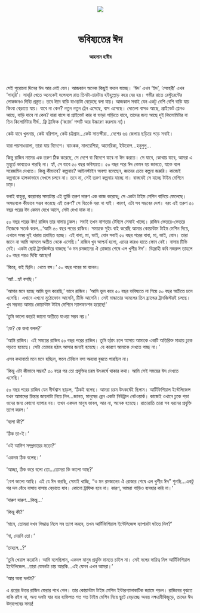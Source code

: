 <div align=center>
<img src=https://images.prothomalo.com/prothomalo-bangla%2F2023-04%2F651b758e-a3b0-4173-8405-28305e929168%2F8d38e532_436141_P_1_mr.jpg?rect=0%2C70%2C1858%2C975&w=1200&ar=40%3A21&auto=format%2Ccompress&ogImage=true&mode=crop&overlay=&overlay_position=bottom&overlay_width_pct=1 />
<br><br>
<h1>ভবিষ্যতের ঈদ</h1> 
<h4>আহসান হাবীব</h4>
<br><br>
</div>

সেই পুরোনো দিনের ঈদ আর নেই যেন। আজকাল অনেক কিছুই বদলে যাচ্ছে। ‘ঈদ’ এখন ‘ইদ’, ‘সেহেরী’ এখন ‘সাহ্‌রি’। সাহ্‌রি খেতে অনেকেই দলেবলে রাত তিনটা-চারটায় হইহুল্লোড় করে বের হয়। গভীর রাতে রেস্টুরেন্টের লোকজনও দিব্যি প্রস্তুত। তবে ঈদে বাড়ি যাওয়াটা বেড়েছে বলা যায়। আজকাল সবাই যেন একটু বেশি বেশি বাড়ি যায় কিংবা বেড়াতে যায়। যাবে না কেন? নতুন নতুন ট্রেন এসেছে, বাস এসেছে। দোতলা বাসও আছে, প্রাইভেট প্লেনও আছে, বাড়ি যাবে না কেন? যারা বাসে বা প্রাইভেট কার বা ভাড়া গাড়িতে যাবে, তাদের জন্য আছে দুই কিলোমিটার বা তিন কিলোমিটার দীর্ঘ...ফ্রি ট্রাফিক (‘জ্যাম’ শব্দটি আর উচ্চারণ করলাম না)।

কেউ যাবে খুলনায়, কেউ বরিশাল, কেউ চট্টগ্রাম...কেউ সাতক্ষীরা...দেশের ৬৪ জেলায় ছড়িয়ে পড়ে সবাই।

যারা পয়সাওয়ালা, তারা যায় বিদেশে। ব্যাংকক, মালয়েশিয়া, আমেরিকা, ইউরোপ...হনুলুলু...

কিন্তু রাজিব নামের এক তরুণ ঠিক করেছে, সে দেশে বা বিদেশে যাবে না ঈদ করতে। সে যাবে, কোথায় যাবে, আমরা এ মুহূর্তে ভাবতেও পারছি না। হ্যাঁ, সে যাবে ৫০ বছর ভবিষ্যতে। ৫০ বছর পরে ঈদ কেমন হয় জানতে, যাকে বলে সরেজমিন দেখতে। কিন্তু কীভাবে? কল্পনায়? আইনস্টাইন অবশ্য বলেছেন, জ্ঞানের চেয়ে কল্পনা জরুরি। কাজেই কল্পনাকে হালকাভাবে দেখলে চলবে না। তবে না, সেই তরুণ কল্পনায় যাচ্ছে না। বাস্তবেই সে যাচ্ছে টাইম মেশিনে চড়ে।

বলাই বাহুল্য, করোনার সময়টায় এই তুর্কি তরুণ দারুণ এক কাজ করেছে; সে একটা টাইম মেশিন বানিয়ে ফেলেছে। অসম্ভবকে কীভাবে সম্ভব করেছে এই তরুণ? সে বিতর্কে বরং না যাই। কারণ, এটা সব সম্ভবের দেশ। বরং এই তরুণ ৫০ বছর পরের ঈদ কেমন দেখে আসে, সেটা দেখা যাক না।

৫০ বছর পরের ঈদ! রাজিব তার বাসায় ঢুকল। সবাই তখন নাশতার টেবিলে সেমাই খাচ্ছে। রাজিব ভেতরে-ভেতরে নিজেকে সতর্ক করল...‘আমি ৫০ বছর পরের রাজিব। সময়কে সুইং বাই করেছি আমার কোয়ান্টাম টাইম মেশিন দিয়ে, এখানে সময় দুই ধারায় প্রবাহিত হচ্ছে। এই বাবা, মা, ভাই, বোন সবাই ৫০ বছর পরের বাবা, মা, ভাই, বোন। তারা জানে না আমি আসলে অতীত থেকে এসেছি।’ রাজিব খুব আশ্চর্য হলো, এদের কারও হাতে ফোন নেই। বাসায় টিভি নেই। একটা ছোট্ট ট্রানজিস্টরে বাজছে ‘ও মন রমজানের ঐ রোজার শেষে এল খুশীর ঈদ’। বিদ্রোহী কবি নজরুল তাহলে ৫০ বছর পরও দিব্যি আছেন!

‘কিরে, কই ছিলি। খেতে বস।’ ৫০ বছর পরের মা বলেন।

‘অ্যাঁ...হ্যাঁ বসছি।’

‘আমার মনে হচ্ছে আমি ভুল করেছি,’ ভাবে রাজিব। ‘আমি ভুল করে ৫০ বছর ভবিষ্যতে না গিয়ে ৫০ বছর অতীতে চলে এসেছি। এখানে এখনো মুঠোফোন আসেনি, টিভি আসেনি। সেই মান্ধাতার আমলের তিন ব্র্যান্ডের ট্রানজিস্টরই চলছে। খুব সম্ভবত আমার কোয়ান্টাম টাইম মেশিনে ম্যালফাংশন হয়েছে!’

‘তুমি ভালো করেই জানো অতীতে যাওয়া সম্ভব নয়।’

‘কে? কে কথা বলল?’

‘আমি রাজিব। এই সময়ের রাজিব ৫০ বছর পরের রাজিব। তুমি হঠাৎ চলে আসায় আমাকে একটি অতিরিক্ত মাত্রায় ঢুকে পড়তে হয়েছে। সেটা তোমার হঠাৎ আসার জন্যই হয়েছে। যে কারণে আমাকে দেখতে পাচ্ছ না।’

এসব কথাবার্তা মনে মনে হচ্ছিল, ফলে টেবিলে বসা অন্যরা বুঝতে পারছিল না।

‘কিন্তু এটা কীভাবে সম্ভব? ৫০ বছর পর তো প্রযুক্তির চরম উৎকর্ষে থাকার কথা। আমি সেই সময়ের ঈদ দেখতে এসেছি।’

৫০ বছর পরের রাজিব যেন দীর্ঘশ্বাস ছাড়ল, ‘ঠিকই বলেছ। আমরা চরম উৎকর্ষেই ছিলাম। আর্টিফিশিয়াল ইন্টেলিজেন্স যখন আমাদের চিন্তার জায়গাটা নিয়ে নিল...জানত, মানুষের ব্রেন একটা নিউট্রাল নেটওয়ার্ক। কাজেই ওখানে ঢুকে পড়া ওদের জন্য কোনো ব্যাপার নয়। তখন একদল মানুষ ভাবল, আর না, অনেক হয়েছে। রাতারাতি তারা সব ধরনের প্রযুক্তি ত্যাগ করল।’

‘বলো কী?’

‘ঠিক তা-ই।’

‘ওই আমিশ সম্প্রদায়ের মতো?’

‘একদম ঠিক বলেছ।’

‘আচ্ছা, ঠিক করে বলো তো...তোমরা কি ভালো আছ?’

‘বেশ ভালো আছি। এই যে ঈদ করছি, সেমাই খাচ্ছি, “ও মন রমজানের ঐ রোজার শেষে এল খুশীর ঈদ” শুনছি...একটু পর দল বেঁধে বাসায় বাসায় বেড়াতে যাব। কোনো ট্রাফিক হবে না। কারণ, আমরা গাড়িও ব্যবহার করি না।’

‘দারুণ দারুণ...কিন্তু...’

‘কিন্তু কী?’

‘মানে, তোমরা যখন সিদ্ধান্ত নিলে সব ত্যাগ করবে, তখন আর্টিফিশিয়াল ইন্টেলিজেন্স ব্যাপারটা ঘটতে দিল?’

‘না, দেয়নি তো।’

‘তাহলে...?’

‘তুমি খেয়াল করোনি। আমি বলেছিলাম, একদল মানুষ প্রযুক্তি মানতে চাইল না। সেই দলের দায়িত্ব নিল আর্টিফিশিয়াল ইন্টেলিজেন্স...তারা যেমনটা চায় আরকি...এই যেমন এখন আমরা।’

‘আর অন্য দলটা?’

এ প্রশ্নের উত্তর রাজিব ফেরার পথে পেল। তার কোয়ান্টাম টাইম মেশিন ইন্টারগ্যালাকটিক জ্যামে পড়ল। রাজিবের বুঝতে বাকি রইল না, অন্য দলটা যার যার ব্যক্তিগত শত শত টাইম মেশিন নিয়ে ছুটে বেড়াচ্ছে অনন্ত নক্ষত্রবীথিজুড়ে, তাদের ঈদ উদ্‌যাপনের সময়!
